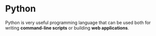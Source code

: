 # Python

Python is very useful programming language that can be used both for writing **command-line scripts** or building **web applications**.
